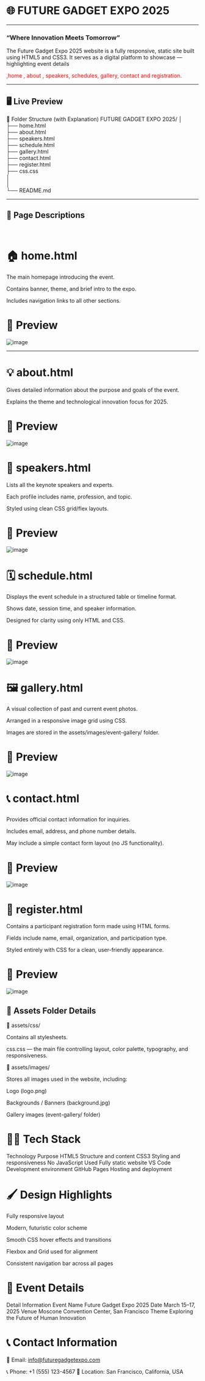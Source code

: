 <h1> 🌐 FUTURE GADGET EXPO 2025 </h1> <hr>

<h3> “Where Innovation Meets Tomorrow”</h3>

The Future Gadget Expo 2025 website is a fully responsive, static site built using HTML5 and CSS3.
It serves as a digital platform to showcase — highlighting event details <p  style="color:red;"> ,home , about , speakers, schedules, gallery, contact and registration. </p>  <hr>

<h2> 🖥️ Live Preview </h2>

📁 Folder Structure (with Explanation)
FUTURE GADGET EXPO 2025/
│
 <br>
├── home.html
 <br>
├── about.html
 <br>
├── speakers.html
 <br>
├── schedule.html
 <br>
├── gallery.html
 <br>
├── contact.html
 <br>
├── register.html
 <br>
├── css.css
 <br>
│
 <br>
│
 <br>
└── README.md
 <br>  <hr>

<h2 > 🧾 Page Descriptions</h2> <br>
<h1> 🏠 home.html </h1>

The main homepage introducing the event.

Contains banner, theme, and brief intro to the expo.

Includes navigation links to all other sections. <br>
<h1> 📸 Preview</h1>
<img width: 50%; alt="image" src="https://github.com/user-attachments/assets/9fecb4d5-59ea-4cbd-9222-ae72a6dfbe66" /> <hr>


<h1> 💡 about.html</h1>

Gives detailed information about the purpose and goals of the event.

Explains the theme and technological innovation focus for 2025. <br>
<h1>📸 Preview</h1>
<img width: 50%; alt="image" src="https://github.com/user-attachments/assets/622181b8-0adf-4821-87a8-011926b584b7" />


<h1>🎤 speakers.html</h1>

Lists all the keynote speakers and experts.

Each profile includes name, profession, and topic.

Styled using clean CSS grid/flex layouts.  <br>
<h1>📸 Preview</h1>
<img width: 50%; alt="image" src="https://github.com/user-attachments/assets/3394b906-daa8-469f-9780-e73124d71636" />


<h1>🗓️ schedule.html</h1>

Displays the event schedule in a structured table or timeline format.

Shows date, session time, and speaker information.

Designed for clarity using only HTML and CSS. <br>
<h1>📸 Preview</h1>
<img  width: 50%; alt="image" src="https://github.com/user-attachments/assets/b36f1be1-2c0e-4ac2-813d-f5569eaa33e4" />


<h1>🖼️ gallery.html</h1>

A visual collection of past and current event photos.

Arranged in a responsive image grid using CSS.

Images are stored in the assets/images/event-gallery/ folder.  <br>
<h1>
 📸 Preview
</h1>
<img  width: 50%; alt="image" src="https://github.com/user-attachments/assets/92b6c8d1-9be9-46f6-9b43-98dbddc59a47" />

<h1>
 
📞 contact.html
</h1>

Provides official contact information for inquiries.

Includes email, address, and phone number details.

May include a simple contact form layout (no JS functionality).  <br>
<h1>
 📸 Preview
</h1>
<img width: 50%; alt="image" src="https://github.com/user-attachments/assets/89499318-be7d-4d5e-9161-e7eebdc6b798" />


<h1>📝 register.html</h1>

Contains a participant registration form made using HTML forms.

Fields include name, email, organization, and participation type.

Styled entirely with CSS for a clean, user-friendly appearance.  <br>
<h1>
 📸 Preview
</h1>
<img width: 50%; alt="image" src="https://github.com/user-attachments/assets/feafcc68-1a8c-472e-a17d-5a585a398134" />


 <h2>
  🎨 Assets Folder Details
 </h2>
📂 assets/css/

Contains all stylesheets.

css.css — the main file controlling layout, color palette, typography, and responsiveness.

📂 assets/images/

Stores all images used in the website, including:

Logo (logo.png)

Backgrounds / Banners (background.jpg)

Gallery images (event-gallery/ folder)

<h1>🧑‍💻 Tech Stack</h1>
Technology	Purpose
HTML5	Structure and content
CSS3	Styling and responsiveness
No JavaScript Used	Fully static website
VS Code	Development environment
GitHub Pages	Hosting and deployment
<h1> 🖌️ Design Highlights</h1>

Fully responsive layout

Modern, futuristic color scheme

Smooth CSS hover effects and transitions

Flexbox and Grid used for alignment

Consistent navigation bar across all pages

<h1>
 📅 Event Details
</h1>
Detail	Information
Event Name	Future Gadget Expo 2025
Date	March 15–17, 2025
Venue	Moscone Convention Center, San Francisco
Theme	Exploring the Future of Human Innovation
<h1>
 📞 Contact Information
</h1>

📧 Email: info@futuregadgetexpo.com

📞 Phone: +1 (555) 123-4567
📍 Location: San Francisco, California, USA
